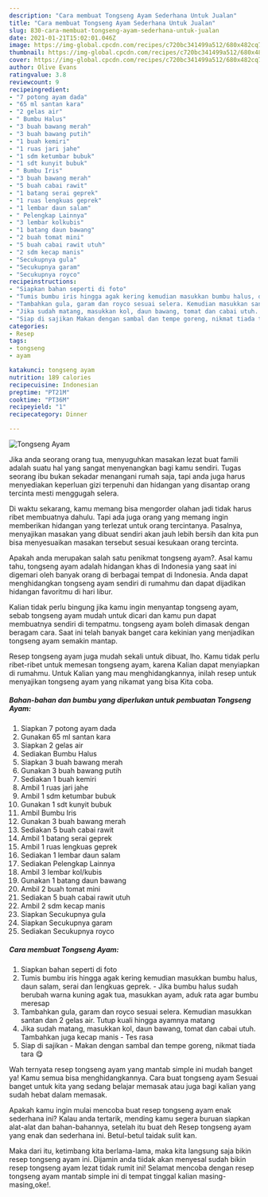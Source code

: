 ```yaml
---
description: "Cara membuat Tongseng Ayam Sederhana Untuk Jualan"
title: "Cara membuat Tongseng Ayam Sederhana Untuk Jualan"
slug: 830-cara-membuat-tongseng-ayam-sederhana-untuk-jualan
date: 2021-01-21T15:02:01.046Z
image: https://img-global.cpcdn.com/recipes/c720bc341499a512/680x482cq70/tongseng-ayam-foto-resep-utama.jpg
thumbnail: https://img-global.cpcdn.com/recipes/c720bc341499a512/680x482cq70/tongseng-ayam-foto-resep-utama.jpg
cover: https://img-global.cpcdn.com/recipes/c720bc341499a512/680x482cq70/tongseng-ayam-foto-resep-utama.jpg
author: Olive Evans
ratingvalue: 3.8
reviewcount: 9
recipeingredient:
- "7 potong ayam dada"
- "65 ml santan kara"
- "2 gelas air"
- " Bumbu Halus"
- "3 buah bawang merah"
- "3 buah bawang putih"
- "1 buah kemiri"
- "1 ruas jari jahe"
- "1 sdm ketumbar bubuk"
- "1 sdt kunyit bubuk"
- " Bumbu Iris"
- "3 buah bawang merah"
- "5 buah cabai rawit"
- "1 batang serai geprek"
- "1 ruas lengkuas geprek"
- "1 lembar daun salam"
- " Pelengkap Lainnya"
- "3 lembar kolkubis"
- "1 batang daun bawang"
- "2 buah tomat mini"
- "5 buah cabai rawit utuh"
- "2 sdm kecap manis"
- "Secukupnya gula"
- "Secukupnya garam"
- "Secukupnya royco"
recipeinstructions:
- "Siapkan bahan seperti di foto"
- "Tumis bumbu iris hingga agak kering kemudian masukkan bumbu halus, daun salam, serai dan lengkuas geprek. Jika bumbu halus sudah berubah warna kuning agak tua, masukkan ayam, aduk rata agar bumbu meresap"
- "Tambahkan gula, garam dan royco sesuai selera. Kemudian masukkan santan dan 2 gelas air. Tutup kuali hingga ayamnya matang"
- "Jika sudah matang, masukkan kol, daun bawang, tomat dan cabai utuh. Tambahkan juga kecap manis Tes rasa"
- "Siap di sajikan Makan dengan sambal dan tempe goreng, nikmat tiada tara 😋"
categories:
- Resep
tags:
- tongseng
- ayam

katakunci: tongseng ayam 
nutrition: 189 calories
recipecuisine: Indonesian
preptime: "PT21M"
cooktime: "PT36M"
recipeyield: "1"
recipecategory: Dinner

---
```



![Tongseng Ayam](https://img-global.cpcdn.com/recipes/c720bc341499a512/680x482cq70/tongseng-ayam-foto-resep-utama.jpg)

Jika anda seorang orang tua, menyuguhkan masakan lezat buat famili adalah suatu hal yang sangat menyenangkan bagi kamu sendiri. Tugas seorang ibu bukan sekadar menangani rumah saja, tapi anda juga harus menyediakan keperluan gizi terpenuhi dan hidangan yang disantap orang tercinta mesti menggugah selera.

Di waktu  sekarang, kamu memang bisa mengorder olahan jadi tidak harus ribet membuatnya dahulu. Tapi ada juga orang yang memang ingin memberikan hidangan yang terlezat untuk orang tercintanya. Pasalnya, menyajikan masakan yang dibuat sendiri akan jauh lebih bersih dan kita pun bisa menyesuaikan masakan tersebut sesuai kesukaan orang tercinta. 



Apakah anda merupakan salah satu penikmat tongseng ayam?. Asal kamu tahu, tongseng ayam adalah hidangan khas di Indonesia yang saat ini digemari oleh banyak orang di berbagai tempat di Indonesia. Anda dapat menghidangkan tongseng ayam sendiri di rumahmu dan dapat dijadikan hidangan favoritmu di hari libur.

Kalian tidak perlu bingung jika kamu ingin menyantap tongseng ayam, sebab tongseng ayam mudah untuk dicari dan kamu pun dapat membuatnya sendiri di tempatmu. tongseng ayam boleh dimasak dengan beragam cara. Saat ini telah banyak banget cara kekinian yang menjadikan tongseng ayam semakin mantap.

Resep tongseng ayam juga mudah sekali untuk dibuat, lho. Kamu tidak perlu ribet-ribet untuk memesan tongseng ayam, karena Kalian dapat menyiapkan di rumahmu. Untuk Kalian yang mau menghidangkannya, inilah resep untuk menyajikan tongseng ayam yang nikamat yang bisa Kita coba.

<!--inarticleads1-->

##### Bahan-bahan dan bumbu yang diperlukan untuk pembuatan Tongseng Ayam:

1. Siapkan 7 potong ayam dada
1. Gunakan 65 ml santan kara
1. Siapkan 2 gelas air
1. Sediakan  Bumbu Halus
1. Siapkan 3 buah bawang merah
1. Gunakan 3 buah bawang putih
1. Sediakan 1 buah kemiri
1. Ambil 1 ruas jari jahe
1. Ambil 1 sdm ketumbar bubuk
1. Gunakan 1 sdt kunyit bubuk
1. Ambil  Bumbu Iris
1. Gunakan 3 buah bawang merah
1. Sediakan 5 buah cabai rawit
1. Ambil 1 batang serai geprek
1. Ambil 1 ruas lengkuas geprek
1. Sediakan 1 lembar daun salam
1. Sediakan  Pelengkap Lainnya
1. Ambil 3 lembar kol/kubis
1. Gunakan 1 batang daun bawang
1. Ambil 2 buah tomat mini
1. Sediakan 5 buah cabai rawit utuh
1. Ambil 2 sdm kecap manis
1. Siapkan Secukupnya gula
1. Siapkan Secukupnya garam
1. Sediakan Secukupnya royco




<!--inarticleads2-->

##### Cara membuat Tongseng Ayam:

1. Siapkan bahan seperti di foto
1. Tumis bumbu iris hingga agak kering kemudian masukkan bumbu halus, daun salam, serai dan lengkuas geprek. - Jika bumbu halus sudah berubah warna kuning agak tua, masukkan ayam, aduk rata agar bumbu meresap
1. Tambahkan gula, garam dan royco sesuai selera. Kemudian masukkan santan dan 2 gelas air. Tutup kuali hingga ayamnya matang
1. Jika sudah matang, masukkan kol, daun bawang, tomat dan cabai utuh. Tambahkan juga kecap manis - Tes rasa
1. Siap di sajikan - Makan dengan sambal dan tempe goreng, nikmat tiada tara 😋




Wah ternyata resep tongseng ayam yang mantab simple ini mudah banget ya! Kamu semua bisa menghidangkannya. Cara buat tongseng ayam Sesuai banget untuk kita yang sedang belajar memasak atau juga bagi kalian yang sudah hebat dalam memasak.

Apakah kamu ingin mulai mencoba buat resep tongseng ayam enak sederhana ini? Kalau anda tertarik, mending kamu segera buruan siapkan alat-alat dan bahan-bahannya, setelah itu buat deh Resep tongseng ayam yang enak dan sederhana ini. Betul-betul taidak sulit kan. 

Maka dari itu, ketimbang kita berlama-lama, maka kita langsung saja bikin resep tongseng ayam ini. Dijamin anda tiidak akan menyesal sudah bikin resep tongseng ayam lezat tidak rumit ini! Selamat mencoba dengan resep tongseng ayam mantab simple ini di tempat tinggal kalian masing-masing,oke!.

